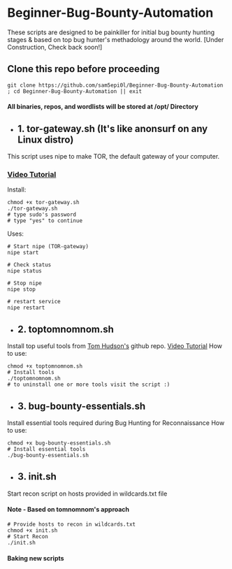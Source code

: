 # Beginner-Bug-Bounty-Automation
These scripts are designed to be painkiller for initial bug bounty hunting stages & based on top bug hunter's methadology around the world.
[Under Construction, Check back soon!]

## Clone this repo before proceeding
`git clone https://github.com/sam5epi0l/Beginner-Bug-Bounty-Automation ; cd Beginner-Bug-Bounty-Automation || exit`
#### All binaries, repos, and wordlists will be stored at /opt/ Directory

- ## 1. tor-gateway.sh (It's like anonsurf on any Linux distro)
This script uses nipe to make TOR, the default gateway of your computer.
### [Video Tutorial](https://youtu.be/kqNwJWdI1xM)
Install:
```
chmod +x tor-gateway.sh
./tor-gateway.sh
# type sudo's password
# type "yes" to continue
```
Uses:
```
# Start nipe (TOR-gateway)
nipe start

# Check status
nipe status

# Stop nipe
nipe stop

# restart service
nipe restart
```

- ## 2. toptomnomnom.sh
Install top useful tools from [Tom Hudson's](https://github.com/tomnomnom/) github repo.
[Video Tutorial](https://youtube.com/shorts/MzVGmoX1dQQ)
How to use:
```
chmod +x toptomnomnom.sh
# Install tools
./toptomnomnom.sh
# to uninstall one or more tools visit the script :)
```

- ## 3. bug-bounty-essentials.sh
Install essential tools required during Bug Hunting for Reconnaissance
How to use:
```
chmod +x bug-bounty-essentials.sh
# Install essential tools
./bug-bounty-essentials.sh
```

- ## 3. init.sh
Start recon script on hosts provided in wildcards.txt file
#### Note - Based on tomnomnom's approach
```
# Provide hosts to recon in wildcards.txt
chmod +x init.sh
# Start Recon
./init.sh
```
#### Baking new scripts
